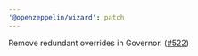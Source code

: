 ```yaml
---
'@openzeppelin/wizard': patch
---
```


Remove redundant overrides in Governor. ([#522](https://github.com/OpenZeppelin/contracts-wizard/pull/522))
